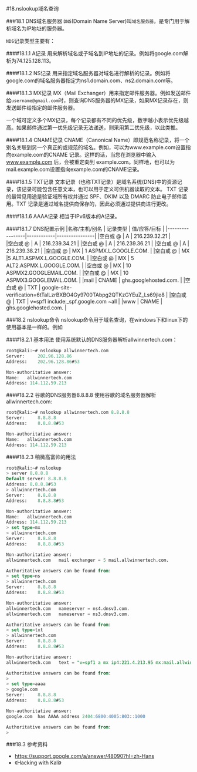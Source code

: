 #18.nslookup域名查询

###18.1 DNS域名服务器
`DNS`(Domain Name Server)叫`域名服务器`，是专门用于解析域名为IP地址的服务器。

`NDS`记录类型主要有：

####18.1.1 A记录
用来解析域名或子域名到IP地址的记录。例如将google.com解析为74.125.128.113。

####18.1.2 NS记录
用来指定域名服务器对域名进行解析的记录。例如将google.com的域名服务器指定为ns1.domain.com、ns2.domain.com等。

####18.1.3 MX记录
MX（Mail Exchanger）用来指定邮件服务器。例如发送邮件给`username@gmail.com`时，则查询DNS服务器的MX记录，如果MX记录存在，则发送邮件给指定的邮件服务器。

一个域可定义多个MX记录，每个记录都有不同的优先级，数字越小表示优先级越高。如果邮件通过第一优先级记录无法递送，则采用第二优先级，以此类推。

####18.1.4 CNAME记录
CNAME（Canonical Name）即规范名称记录，将一个别名关联到另一个真正的或规范的域名。例如，可以为www.example.com设置指向example.com的CNAME 记录。这样的话，当您在浏览器中输入 www.example.com 后，会被重定向到 example.com。同样地，也可以为mail.example.com设置指向example.com的CNAME记录。

####18.1.5 TXT记录
文本记录（也称TXT记录）是域名系统(DNS)中的资源记录，该记录可能包含任意文本，也可以用于定义可供机器读取的文本。 TXT 记录的最常见用途是验证域所有权并通过 SPF、DKIM 以及 DMARC 防止电子邮件滥用。TXT 记录是通过域名提供商保存的，因此必须通过提供商进行更改。

####18.1.6 AAAA记录
相当于IPv6版本的A记录。

####18.1.7 DNS配置示例
|名称/主机/别名   |	 记录类型	 |  值/应答/目标  |
|-----------------|------------|----------------|
|空白或 @	        | A	         | 216.239.32.21  |  
|空白或 @	        | A	         | 216.239.34.21  |
|空白或 @	        | A	         | 216.239.36.21  |
|空白或 @	        | A	         | 216.239.38.21  |
|空白或 @	        | MX	       | 1 ASPMX.L.GOOGLE.COM.  |
|空白或 @	        | MX	       |5 ALT1.ASPMX.L.GOOGLE.COM.  |
|空白或 @	        | MX	       | 5 ALT2.ASPMX.L.GOOGLE.COM.  |
|空白或 @	        | MX	       | 10 ASPMX2.GOOGLEMAIL.COM.  |
|空白或 @	        | MX	       | 10 ASPMX3.GOOGLEMAIL.COM.  |
|mail	            | CNAME	     | ghs.googlehosted.com.  |
|空白或 @	        | TXT	       | google-site-verification=6tTalLzrBXBO4Gy9700TAbpg2QTKzGYEuZ_Ls69jle8  |
|空白或 @	        | TXT	       | v=spf1 include:_spf.google.com ~all  |
|www	            | CNAME	     | ghs.googlehosted.com.  |

###18.2 nslookup命令
nslookup命令用于域名查询，在windows下和linux下的使用基本是一样的。例如

####18.2.1 基本用法
使用系统默认的DNS服务器解析allwinnertech.com：
```sql
root@kali:~# nslookup allwinnertech.com
Server:		202.96.128.86
Address:	202.96.128.86#53

Non-authoritative answer:
Name:	allwinnertech.com
Address: 114.112.59.213
```

####18.2.2 谷歌的DNS服务器8.8.8.8
使用谷歌的域名服务器解析allwinnertech.com:
```sql
root@kali:~# nslookup allwinnertech.com 8.8.8.8
Server:		8.8.8.8
Address:	8.8.8.8#53

Non-authoritative answer:
Name:	allwinnertech.com
Address: 114.112.59.213
```

####18.2.3 稍微高富帅的用法 
```sql
root@kali:~# nslookup
> server 8.8.8.8
Default server: 8.8.8.8
Address: 8.8.8.8#53
> allwinnertech.com
Server:		8.8.8.8
Address:	8.8.8.8#53

Non-authoritative answer:
Name:	allwinnertech.com
Address: 114.112.59.213
> set type=mx
> allwinnertech.com
Server:		8.8.8.8
Address:	8.8.8.8#53

Non-authoritative answer:
allwinnertech.com	mail exchanger = 5 mail.allwinnertech.com.

Authoritative answers can be found from:
> set type=ns
> allwinnertech.com
Server:		8.8.8.8
Address:	8.8.8.8#53

Non-authoritative answer:
allwinnertech.com	nameserver = ns4.dnsv3.com.
allwinnertech.com	nameserver = ns3.dnsv3.com.

Authoritative answers can be found from:
> set type=txt
> allwinnertech.com
Server:		8.8.8.8
Address:	8.8.8.8#53

Non-authoritative answer:
allwinnertech.com	text = "v=spf1 a mx ip4:221.4.213.95 mx:mail.allwinnertech.com ~all"

Authoritative answers can be found from:
> 
> set type=aaaa
> google.com
Server:		8.8.8.8
Address:	8.8.8.8#53

Non-authoritative answer:
google.com	has AAAA address 2404:6800:4005:803::1000

Authoritative answers can be found from:
> 

```

###18.3 参考资料
- <a href="https://support.google.com/a/answer/48090?hl=zh-Hans" target="_blank">https://support.google.com/a/answer/48090?hl=zh-Hans</a>
- 《Hacking with Kali》


